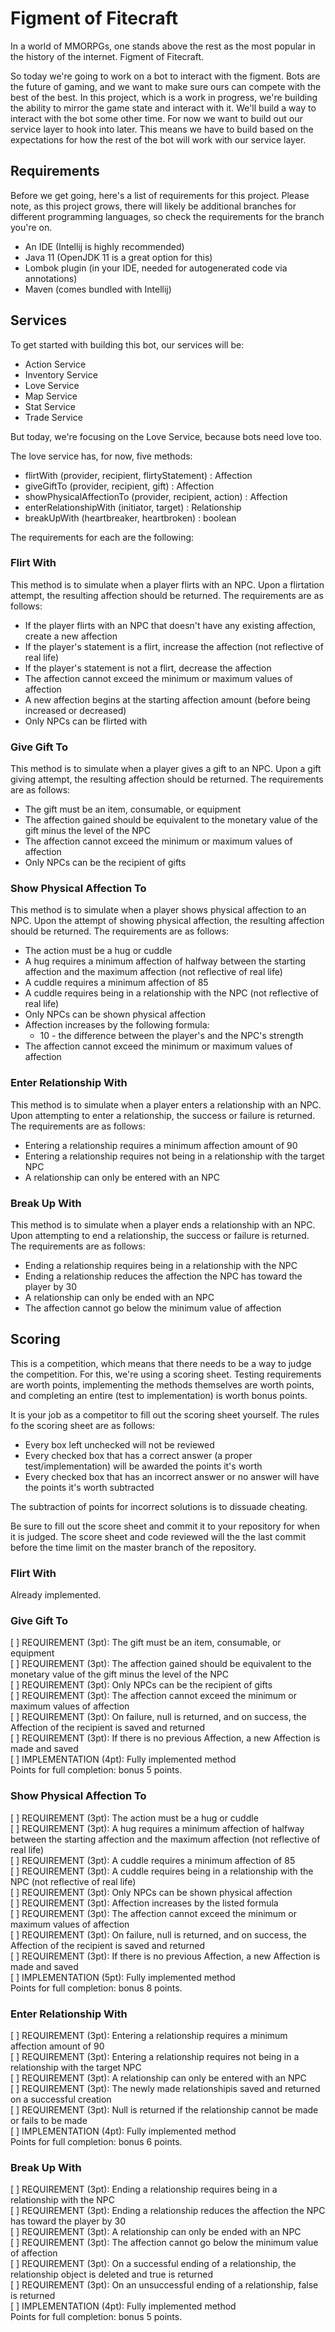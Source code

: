 # Figment of Fitecraft

In a world of MMORPGs, one stands above the rest as the most popular in the history of the internet.
Figment of Fitecraft.

So today we're going to work on a bot to interact with the figment.
Bots are the future of gaming, and we want to make sure ours can compete with the best of the best.
In this project, which is a work in progress, we're building the ability to mirror the game state and interact with it.
We'll build a way to interact with the bot some other time. For now we want to build out our service layer to hook into later.
This means we have to build based on the expectations for how the rest of the bot will work with our service layer.

## Requirements

Before we get going, here's a list of requirements for this project.
Please note, as this project grows, there will likely be additional branches for different programming languages, so check the requirements for the branch you're on.

* An IDE (Intellij is highly recommended)
* Java 11 (OpenJDK 11 is a great option for this)
* Lombok plugin (in your IDE, needed for autogenerated code via annotations)
* Maven (comes bundled with Intellij)

## Services

To get started with building this bot, our services will be:

* Action Service
* Inventory Service
* Love Service
* Map Service
* Stat Service
* Trade Service

But today, we're focusing on the Love Service, because bots need love too.

The love service has, for now, five methods:

* flirtWith (provider, recipient, flirtyStatement) : Affection
* giveGiftTo (provider, recipient, gift) : Affection
* showPhysicalAffectionTo (provider, recipient, action) : Affection
* enterRelationshipWith (initiator, target) : Relationship
* breakUpWith (heartbreaker, heartbroken) : boolean

The requirements for each are the following:

### Flirt With

This method is to simulate when a player flirts with an NPC.
Upon a flirtation attempt, the resulting affection should be returned.
The requirements are as follows:

* If the player flirts with an NPC that doesn't have any existing affection, create a new affection
* If the player's statement is a flirt, increase the affection (not reflective of real life)
* If the player's statement is not a flirt, decrease the affection
* The affection cannot exceed the minimum or maximum values of affection
* A new affection begins at the starting affection amount (before being increased or decreased)
* Only NPCs can be flirted with

### Give Gift To

This method is to simulate when a player gives a gift to an NPC.
Upon a gift giving attempt, the resulting affection should be returned.
The requirements are as follows:

* The gift must be an item, consumable, or equipment
* The affection gained should be equivalent to the monetary value of the gift minus the level of the NPC
* The affection cannot exceed the minimum or maximum values of affection
* Only NPCs can be the recipient of gifts


### Show Physical Affection To

This method is to simulate when a player shows physical affection to an NPC.
Upon the attempt of showing physical affection, the resulting affection should be returned.
The requirements are as follows:

* The action must be a hug or cuddle
* A hug requires a minimum affection of halfway between the starting affection and the maximum affection (not reflective of real life)
* A cuddle requires a minimum affection of 85
* A cuddle requires being in a relationship with the NPC (not reflective of real life)
* Only NPCs can be shown physical affection
* Affection increases by the following formula:
  * 10 - the difference between the player's and the NPC's strength
* The affection cannot exceed the minimum or maximum values of affection

### Enter Relationship With

This method is to simulate when a player enters a relationship with an NPC.
Upon attempting to enter a relationship, the success or failure is returned.
The requirements are as follows:

* Entering a relationship requires a minimum affection amount of 90
* Entering a relationship requires not being in a relationship with the target NPC
* A relationship can only be entered with an NPC

### Break Up With

This method is to simulate when a player ends a relationship with an NPC.
Upon attempting to end a relationship, the success or failure is returned.
The requirements are as follows:

* Ending a relationship requires being in a relationship with the NPC
* Ending a relationship reduces the affection the NPC has toward the player by 30
* A relationship can only be ended with an NPC
* The affection cannot go below the minimum value of affection

## Scoring

This is a competition, which means that there needs to be a way to judge the competition.
For this, we're using a scoring sheet.
Testing requirements are worth points, implementing the methods themselves are worth points, and completing an entire (test to implementation) is worth bonus points.

It is your job as a competitor to fill out the scoring sheet yourself.
The rules fo the scoring sheet are as follows:

* Every box left unchecked will not be reviewed
* Every checked box that has a correct answer (a proper test/implementation) will be awarded the points it's worth
* Every checked box that has an incorrect answer or no answer will have the points it's worth subtracted

The subtraction of points for incorrect solutions is to dissuade cheating.

Be sure to fill out the score sheet and commit it to your repository for when it is judged.
The score sheet and code reviewed will the the last commit before the time limit on the master branch of the repository.

### Flirt With

Already implemented.

### Give Gift To

[ ] REQUIREMENT (3pt): The gift must be an item, consumable, or equipment  
[ ] REQUIREMENT (3pt): The affection gained should be equivalent to the monetary value of the gift minus the level of the NPC  
[ ] REQUIREMENT (3pt): Only NPCs can be the recipient of gifts  
[ ] REQUIREMENT (3pt): The affection cannot exceed the minimum or maximum values of affection  
[ ] REQUIREMENT (3pt): On failure, null is returned, and on success, the Affection of the recipient is saved and returned  
[ ] REQUIREMENT (3pt): If there is no previous Affection, a new Affection is made and saved  
[ ] IMPLEMENTATION (4pt): Fully implemented method  
Points for full completion: bonus 5 points.

### Show Physical Affection To

[ ] REQUIREMENT (3pt): The action must be a hug or cuddle  
[ ] REQUIREMENT (3pt): A hug requires a minimum affection of halfway between the starting affection and the maximum affection (not reflective of real life)  
[ ] REQUIREMENT (3pt): A cuddle requires a minimum affection of 85  
[ ] REQUIREMENT (3pt): A cuddle requires being in a relationship with the NPC (not reflective of real life)  
[ ] REQUIREMENT (3pt): Only NPCs can be shown physical affection  
[ ] REQUIREMENT (3pt): Affection increases by the listed formula  
[ ] REQUIREMENT (3pt): The affection cannot exceed the minimum or maximum values of affection  
[ ] REQUIREMENT (3pt): On failure, null is returned, and on success, the Affection of the recipient is saved and returned  
[ ] REQUIREMENT (3pt): If there is no previous Affection, a new Affection is made and saved  
[ ] IMPLEMENTATION (5pt): Fully implemented method  
Points for full completion: bonus 8 points.

### Enter Relationship With

[ ] REQUIREMENT (3pt): Entering a relationship requires a minimum affection amount of 90  
[ ] REQUIREMENT (3pt): Entering a relationship requires not being in a relationship with the target NPC  
[ ] REQUIREMENT (3pt): A relationship can only be entered with an NPC  
[ ] REQUIREMENT (3pt): The newly made relationshipis saved and returned on a successful creation  
[ ] REQUIREMENT (3pt): Null is returned if the relationship cannot be made or fails to be made  
[ ] IMPLEMENTATION (4pt): Fully implemented method  
Points for full completion: bonus 6 points.

### Break Up With

[ ] REQUIREMENT (3pt): Ending a relationship requires being in a relationship with the NPC  
[ ] REQUIREMENT (3pt): Ending a relationship reduces the affection the NPC has toward the player by 30  
[ ] REQUIREMENT (3pt): A relationship can only be ended with an NPC  
[ ] REQUIREMENT (3pt): The affection cannot go below the minimum value of affection  
[ ] REQUIREMENT (3pt): On a successful ending of a relationship, the relationship object is deleted and true is returned  
[ ] REQUIREMENT (3pt): On an unsuccessful ending of a relationship, false is returned  
[ ] IMPLEMENTATION (4pt): Fully implemented method  
Points for full completion: bonus 5 points.
